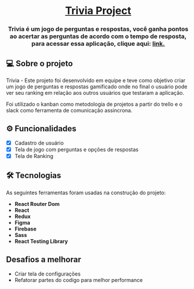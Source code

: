 <h1 align="center">
     <a href="#" alt="site de perguntas"> Trivia Project</a>
</h1>

<h3 align="center">
    Trivia é um jogo de perguntas e respostas, você ganha pontos ao acertar as perguntas de acordo com o tempo de resposta, para acessar essa aplicação, clique aqui: <a href='https://projeto-trivia-seven.vercel.app/'>link.</a>
</h3>

## 💻 Sobre o projeto

Trivia - Este projeto foi desenvolvido em equipe e teve como objetivo criar um jogo de perguntas e respostas gamificado onde no final o usuário pode ver seu ranking em relação aos outros usuários que testaram a aplicação. 

Foi utilizado o kanban como metodologia de projetos a partir do trello e o slack como ferramenta de comunicação assincrona.

## ⚙️ Funcionalidades

- [x] Cadastro de usuário
- [x] Tela de jogo com perguntas e opções de respostas
- [x] Tela de Ranking

## 🛠 Tecnologias

As seguintes ferramentas foram usadas na construção do projeto:

-   **React Router Dom**
-   **React**
-   **Redux**
-   **Figma**
-   **Firebase**
-   **Sass**
-   **React Testing Library**

## Desafios a melhorar

- Criar tela de configurações 
- Refatorar partes do codigo para melhor performance
